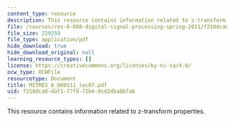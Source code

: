```yaml
---
content_type: resource
description: This resource contains information related to z-transform properties.
file: /courses/res-6-008-digital-signal-processing-spring-2011/f210dca6daf177fd71b4dcd2dba8b7a6_MITRES_6_008S11_lec07.pdf
file_size: 229259
file_type: application/pdf
hide_download: true
hide_download_original: null
learning_resource_types: []
license: https://creativecommons.org/licenses/by-nc-sa/4.0/
ocw_type: OCWFile
resourcetype: Document
title: MITRES_6_008S11_lec07.pdf
uid: f210dca6-daf1-77fd-71b4-dcd2dba8b7a6
---
```

This resource contains information related to z-transform properties.